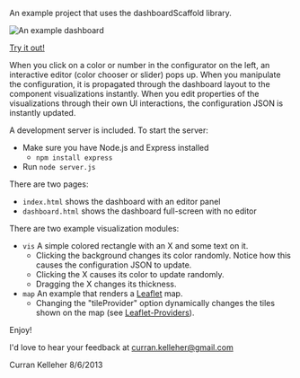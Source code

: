 An example project that uses the dashboardScaffold library.

![An example dashboard](http://farm6.staticflickr.com/5532/9449466691_6c55d58033_z.jpg "Example Dashboard")

[Try it out!](http://curran.github.io/dashboardScaffoldExample/index.html)

When you click on a color or number in the configurator on the left, an interactive editor (color chooser or slider) pops up. When you manipulate the configuration, it is propagated through the dashboard layout to the component visualizations instantly. When you edit properties of the visualizations through their own UI interactions, the configuration JSON is instantly updated.

A development server is included. To start the server:

 * Make sure you have Node.js and Express installed
   * `npm install express`
 * Run `node server.js`

There are two pages:

 * `index.html` shows the dashboard with an editor panel
 * `dashboard.html` shows the dashboard full-screen with no editor

There are two example visualization modules:

 * `vis` A simple colored rectangle with an X and some text on it.
   * Clicking the background changes its color randomly. Notice how this causes the configuration JSON to update.
   * Clicking the X causes its color to update randomly.
   * Dragging the X changes its thickness.
 * `map` An example that renders a [Leaflet](http://leafletjs.com/) map.
   * Changing the "tileProvider" option dynamically changes the tiles shown on the map (see [Leaflet-Providers](https://github.com/leaflet-extras/leaflet-providers)).

Enjoy!

I'd love to hear your feedback at curran.kelleher@gmail.com

Curran Kelleher 8/6/2013
